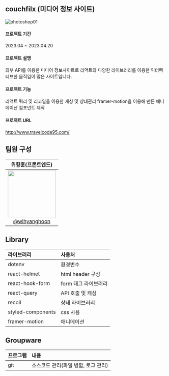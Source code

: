 ## couchfilx (미디어 정보 사이트)
![photoshop01](https://user-images.githubusercontent.com/66665468/225891581-d5ffae10-76f6-4649-8742-9b9ee9d9da0a.jpg)

#### 프로젝트 기간
2023.04 ~ 2023.04.20

#### 프로젝트 설명
외부 API를 이용한 미디어 정보사이트로 리액트와 다양한 라이브러리를 이용한 익터랙티브한 움직임이 많은 사이트입니다.

#### 프로젝트 기능
리액트 쿼리 및 리코일을 이용한 캐싱 및 상태관리 framer-motion을 이용해 만든 애니메이션 컴포넌트 제작

#### 프로젝트 URL
http://www.travelcode95.com/

## 팀원 구성
| **위향훈(프론트엔드)** |
| :------: |
| [<img src="https://user-images.githubusercontent.com/66665468/221801579-e6654496-2ef9-47cc-b8be-be606858025b.jpg" width=150> <br/> @wihyanghoon](https://github.com/wihyanghoon) |

## Library
|라이브러리|사용처|
|:---|:---|
|dotenv|환경변수|
|react-helmet|html header 구성|
|react-hook-form|form 태그 라이브러리|
|react-query|API 호출 및 캐싱|
|recoil|상태 라이브러리|
|styled-components|css 사용|
|framer-motion|애니메이션|


## Groupware
|프로그램|내용|
|:---|:---|
|git|소스코드 관리(파일 병합, 로그 관리)|
